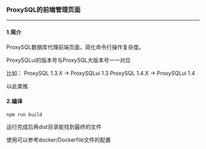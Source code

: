 ### ProxySQL的前端管理页面
------

#### 1.简介

ProxySQL数据库代理前端页面，简化命令行操作复杂度。

ProxySQLui的版本号与ProxySQL大版本号一一对应

比如： 
    ProxySQL 1.3.X -> ProxySQLui 1.3
    ProxySQL 1.4.X -> ProxySQLui 1.4

以此类推.

#### 2.编译

    npm run build

运行完成后再dist目录能找到最终的文件

使用可以参考docker/Dockerfile文件的配置



